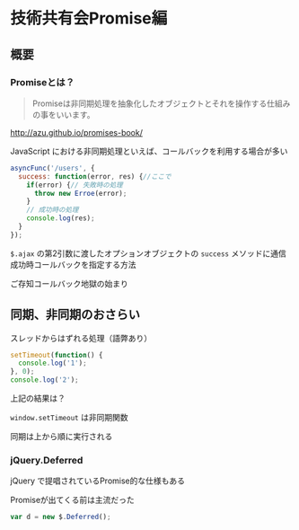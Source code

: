 # 技術共有会Promise編

## 概要

### Promiseとは？

> Promiseは非同期処理を抽象化したオブジェクトとそれを操作する仕組みの事をいいます。

http://azu.github.io/promises-book/

JavaScript における非同期処理といえば、コールバックを利用する場合が多い

```js
asyncFunc('/users', {
  success: function(error, res) {//ここで
    if(error) {// 失敗時の処理
      throw new Erroe(error);
    }
    // 成功時の処理
    console.log(res);
  }
});
```

`$.ajax` の第2引数に渡したオプションオブジェクトの `success` メソッドに通信成功時コールバックを指定する方法

ご存知コールバック地獄の始まり

## 同期、非同期のおさらい

スレッドからはずれる処理（語弊あり）

```js
setTimeout(function() {
  console.log('1');
}, 0);
console.log('2');
```

上記の結果は？

`window.setTimeout` は非同期関数

同期は上から順に実行される

### jQuery.Deferred

jQuery で提唱されているPromise的な仕様もある

Promiseが出てくる前は主流だった

```js
var d = new $.Deferred();

```

